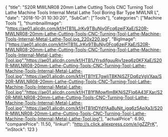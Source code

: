 {
	"title": "S20R MWLNR08 20mm Lathe Cutting Tools CNC Turning Tool Lathe Machine Tools Internal Metal Lathe Tool Boring Bar Type MWLNR   L",
	"date": "2018-10-31 10:30:20",
	"SubCat": ["Tools"],
	"categories": ["Machine Tools "],
	"thumbnailImage": "https://ae01.alicdn.com/kf/HTB1lLJrKv9TBuNjy0Fcq6zeiFXaE/S20R-MWLNR08-20mm-Lathe-Cutting-Tools-CNC-Turning-Tool-Lathe-Machine-Tools-Internal-Metal-Lathe-Tool.jpg_220x220.jpg",
	"BigImage": ["https://ae01.alicdn.com/kf/HTB1lLJrKv9TBuNjy0Fcq6zeiFXaE/S20R-MWLNR08-20mm-Lathe-Cutting-Tools-CNC-Turning-Tool-Lathe-Machine-Tools-Internal-Metal-Lathe-Tool.jpg","https://ae01.alicdn.com/kf/HTB1JYrsdjfguuRjy1zeq6z0KFXaE/S20R-MWLNR08-20mm-Lathe-Cutting-Tools-CNC-Turning-Tool-Lathe-Machine-Tools-Internal-Metal-Lathe-Tool.jpg","https://ae01.alicdn.com/kf/HTB1YE7gwljTBKNjSZFDq6zVgVXaa/S20R-MWLNR08-20mm-Lathe-Cutting-Tools-CNC-Turning-Tool-Lathe-Machine-Tools-Internal-Metal-Lathe-Tool.jpg","https://ae01.alicdn.com/kf/HTB1f1MowfImBKNjSZFlq6A43FXar/S20R-MWLNR08-20mm-Lathe-Cutting-Tools-CNC-Turning-Tool-Lathe-Machine-Tools-Internal-Metal-Lathe-Tool.jpg","https://ae01.alicdn.com/kf/HTB1itDYdYAaBuNjt_igq6z5ApXa3/S20R-MWLNR08-20mm-Lathe-Cutting-Tools-CNC-Turning-Tool-Lathe-Machine-Tools-Internal-Metal-Lathe-Tool.jpg"],
	"actualPrice": 6.90,
	"comparePrice": 11.50,
	"linkurl": "http://s.click.aliexpress.com/e/igZZPrK",
	"inStock": 123
}
